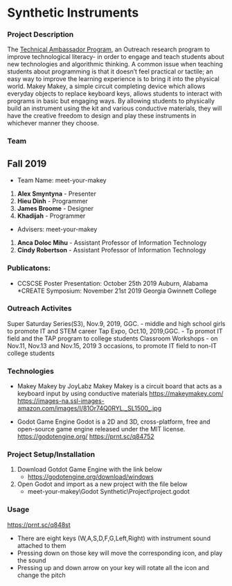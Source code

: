 # Synthetic Instruments

### Project Description
The [Technical Ambassador Program](https://www.ggc.edu/academics/schools/school-of-science-and-technology/research-internships-service-learning/technology-ambassador-program/), an Outreach research program to improve technological literacy- in order to engage and teach students about new technologies and algorithmic thinking. A common issue when teaching students about programming is that it doesn’t feel practical or tactile; an easy way to improve the learning experience is to bring it into the physical world. Makey Makey, a simple circuit completing device which allows everyday objects to replace keyboard keys, allows students to interact with programs in basic but engaging ways. By allowing students to physically build an instrument using the kit and various conductive materials, they will have the creative freedom to design and play these instruments in whichever manner they choose.
	
### Team
## Fall 2019
* Team Name: meet-your-makey
1. **Alex Smyntyna** - Presenter
2. **Hieu Dinh** - Programmer
3. **James Broome** - Designer
4. **Khadijah** - Programmer
* Advisers: meet-your-makey
1. **Anca Doloc Mihu** - Assistant Professor of Information Technology
2. **Cindy Robertson** - Assistant Professor of Information Technology

### Publicatons:
* CCSCSE Poster Presentation: October 25th 2019 Auburn, Alabama 
*CREATE Symposium: November 21st 2019 Georgia Gwinnett College

### Outreach Activites 
Super Saturday Series(S3), Nov.9, 2019, GGC. - middle and high school girls to promote IT and STEM career
Tap Expo, Oct.10, 2019,GGC. - Tp promot IT field and the TAP program to college students
Classroom Workshops - on Nov.11, Nov.13 and Nov.15, 2019 3 occasions, to promote IT field to non-IT college students  


### Technologies
* Makey Makey by JoyLabz
Makey Makey is a circuit board that acts as a keyboard input by using conductive materials
https://makeymakey.com/
https://images-na.ssl-images-amazon.com/images/I/81Or74Q0RYL._SL1500_.jpg

* Godot Game Engine
Godot is a 2D and 3D, cross-platform, free and open-source game engine released under the MIT license.
https://godotengine.org/
https://prnt.sc/q84752

### Project Setup/Installation
1. Download Gotdot Game Engine with the link below
	* https://godotengine.org/download/windows
2. Open Godot and import as a new project with the file below
	* meet-your-makey\Godot Synthetic\Project\project.godot

### Usage
https://prnt.sc/q848st
* There are eight keys (W,A,S,D,F,G,Left,Right) with instrument sound attached to them
* Pressing down on those key will move the corresponding icon, and play the sound
* Pressing up and down arrow on your key will rotate all the icon and change the pitch


	
